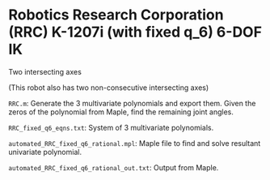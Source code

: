 # Robotics Research Corporation (RRC) K-1207i (with fixed q_6) 6-DOF IK

Two intersecting axes

(This robot also has two non-consecutive intersecting axes)

`RRC.m`: Generate the 3 multivariate polynomials and export them. Given the zeros of the polynomial from Maple, find the remaining joint angles.

`RRC_fixed_q6_eqns.txt`: System of 3 multivariate polynomials.

`automated_RRC_fixed_q6_rational.mpl`: Maple file to find and solve resultant univariate polynomial.

`automated_RRC_fixed_q6_rational_out.txt`: Output from Maple.
